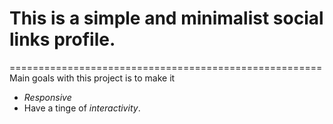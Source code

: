 # This is a simple and minimalist social links profile.
======================================================
Main goals with this project is to make it 
+ *Responsive* 
+ Have a tinge of *interactivity*.

